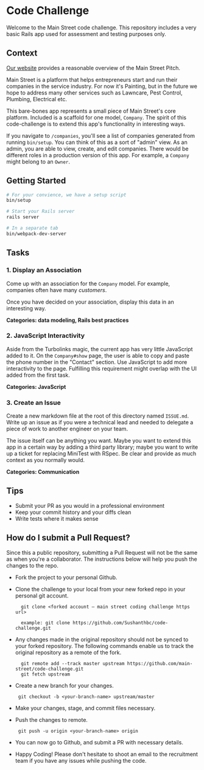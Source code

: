# Code Challenge

Welcome to the Main Street code challenge. This repository includes a very basic Rails app used for assessment and testing purposes only.

## Context

[Our website](https://www.getmainstreet.com/) provides a reasonable overview of the Main Street Pitch.

Main Street is a platform that helps entrepreneurs start and run their companies in the service industry. For now it's Painting, but in the future we hope to address many other services such as Lawncare, Pest Control, Plumbing, Electrical etc.

This bare-bones app represents a small piece of Main Street's core platform. Included is a scaffold for one model, `Company`. The spirit of this code-challenge is to extend this app's functionality in interesting ways.

If you navigate to `/companies`, you'll see a list of companies generated from running `bin/setup`. You can think of this as a sort of "admin" view. As an admin, you are able to view, create, and edit companies. There would be different roles in a production version of this app. For example, a `Company` might belong to an `Owner`.

## Getting Started

```bash
# For your convience, we have a setup script
bin/setup

# Start your Rails server
rails server

# In a separate tab
bin/webpack-dev-server
```

## Tasks

### 1. Display an Association

Come up with an association for the `Company` model. For example, companies often have many _customers_.

Once you have decided on your association, display this data in an interesting way.

**Categories: data modeling, Rails best practices**

### 2. JavaScript Interactivity

Aside from the Turbolinks magic, the current app has very little JavaScript added to it. On the `Company#show` page, the user is able to copy and paste the phone number in the "Contact" section. Use JavaScript to add more interactivity to the page. Fulfilling this requirement might overlap with the UI added from the first task.

**Categories: JavaScript**

### 3. Create an Issue

Create a new markdown file at the root of this directory named `ISSUE.md`. Write up an issue as if you were a technical lead and needed to delegate a piece of work to another engineer on your team.

The issue itself can be anything you want. Maybe you want to extend this app in a certain way by adding a third party library; maybe you want to write up a ticket for replacing MiniTest with RSpec. Be clear and provide as much context as you normally would.

**Categories: Communication**

## Tips

- Submit your PR as you would in a professional environment
- Keep your commit history and your diffs clean
- Write tests where it makes sense

## How do I submit a Pull Request?

Since this a public repository, submitting a Pull Request will not be the same as when you're a collaborator. The instructions below will help you push the changes to the repo.

- Fork the project to your personal Github.
- Clone the challenge to your local from your new forked repo in your personal git account.

  ```
    git clone <forked account — main street coding challenge https url>

    example: git clone https://github.com/Sushanthbc/code-challenge.git
  ```

- Any changes made in the original repository should not be synced to your forked repository. The following commands enable us to track the original repository as a remote of the fork.

   ```
     git remote add --track master upstream https://github.com/main-street/code-challenge.git
     git fetch upstream
   ```

- Create a new branch for your changes.

   ```
    git checkout -b <your-branch-name> upstream/master
   ```

- Make your changes, stage, and commit files necessary.
- Push the changes to remote.

  ```
   git push -u origin <your-branch-name> origin
  ```

- You can now go to Github, and submit a PR with necessary details.
- Happy Coding! Please don't hesitate to shoot an email to the recruitment team if you have any issues while pushing the code.
